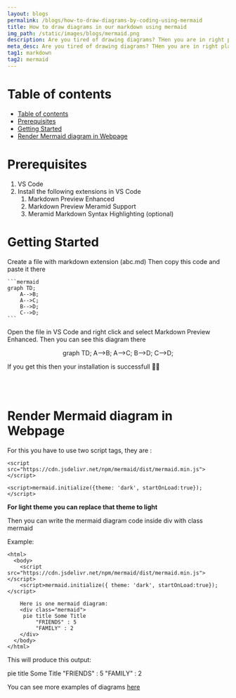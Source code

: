```yaml
---
layout: blogs
permalink: /blogs/how-to-draw-diagrams-by-coding-using-mermaid
title: How to draw diagrams in our markdown using mermaid
img_path: /static/images/blogs/mermaid.png
description: Are you tired of drawing diagrams? THen you are in right place. Here i will show you how to draw diagrams in our markdown file using mermaid
meta_desc: Are you tired of drawing diagrams? THen you are in right place. Here i will show you how to draw diagrams in our markdown file using mermaid. Lets see how to draw diagrams in our markdown!!
tag1: markdown
tag2: mermaid
---
```


# Table of contents
- [Table of contents](#table-of-contents)
- [Prerequisites](#prerequisites)
- [Getting Started](#getting-started)
- [Render Mermaid diagram in Webpage](#render-mermaid-diagram-in-webpage)

# Prerequisites

1. VS Code
2. Install the following extensions in VS Code
   1. Markdown Preview Enhanced
   2. Markdown Preview Meramid Support
   3. Meramid Markdown Syntax Highlighting (optional)

# Getting Started

Create a file with markdown extension (abc.md)
Then copy this code and paste it there
````
```mermaid
graph TD;
    A-->B;
    A-->C;
    B-->D;
    C-->D;   
```
````

Open the file in VS Code and right click and select Markdown Preview Enhanced. Then you can see this diagram there

<div style="text-align: center;" class="mermaid">
    graph TD;
    A-->B;
    A-->C;
    B-->D;
    C-->D;   
</div>

If you get this then your installation is successfull 🥳🥳

<br><br>

# Render Mermaid diagram in Webpage


For this you have to use two script tags, they are :

```
<script src="https://cdn.jsdelivr.net/npm/mermaid/dist/mermaid.min.js"></script>
```


```
<script>mermaid.initialize({theme: 'dark', startOnLoad:true});</script>
```

**For light theme you can replace that theme to light**

Then you can write the mermaid diagram code inside div with class mermaid

Example: 

```
<html>
  <body>
    <script src="https://cdn.jsdelivr.net/npm/mermaid/dist/mermaid.min.js"></script>
    <script>mermaid.initialize({ theme: 'dark', startOnLoad:true});</script>

    Here is one mermaid diagram:
    <div class="mermaid">
     pie title Some Title
         "FRIENDS" : 5
         "FAMILY" : 2
    </div>
  </body>
</html>
```

This will produce this output:
<div class="mermaid">
      pie title Some Title
         "FRIENDS" : 5
         "FAMILY" : 2
</div>

You can see more examples of diagrams [here](https://mermaid-js.github.io/mermaid/diagrams-and-syntax-and-examples/examples.html)
